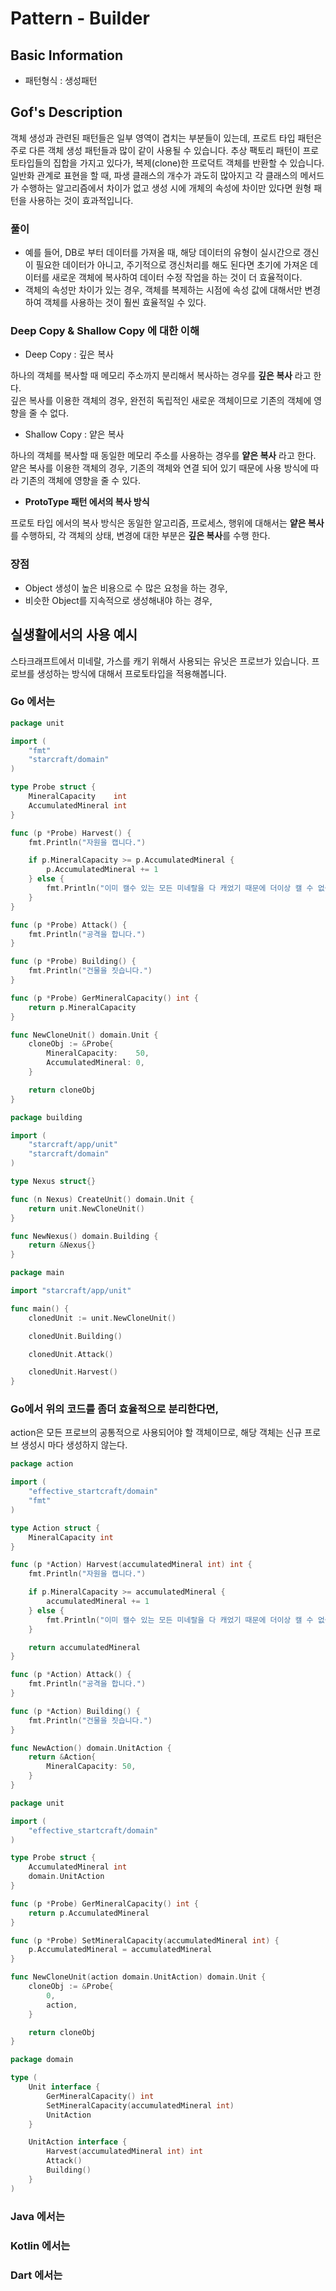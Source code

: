# Pattern - Builder 

## Basic Information

- 패턴형식 : 생성패턴 

## Gof's Description

객체 생성과 관련된 패턴들은 일부 영역이 겹치는 부분들이 있는데, 프로트 타입 패턴은 주로 다른 객체 생성 패턴들과 많이 같이 사용될 수 있습니다. 추상 팩토리 패턴이 프로토타입들의 집합을 가지고 있다가, 복제(clone)한 프로덕트 객체를 반환할 수 있습니다. 일반화 관계로 표현을 할 때, 파생 클래스의 개수가 과도히 많아지고 각 클래스의 메서드가 수행하는 알고리즘에서 차이가 없고 생성 시에 개체의 속성에 차이만 있다면 원형 패턴을 사용하는 것이 효과적입니다.

### 풀이

- 예를 들어, DB로 부터 데이터를 가져올 때, 해당 데이터의 유형이 실시간으로 갱신이 필요한 데이터가 아니고, 주기적으로 갱신처리를 해도 된다면 초기에 가져온 데이터를 새로운 객체에 복사하여 데이터 수정 작업을 하는 것이 더 효율적이다. 
- 객체의 속성만 차이가 있는 경우, 객체를 복제하는 시점에 속성 값에 대해서만 변경하여 객체를 사용하는 것이 훨씬 효율적일 수 있다. 

### Deep Copy & Shallow Copy 에 대한 이해 

- Deep Copy : 깊은 복사 

하나의 객체를 복사할 때 메모리 주소까지 분리해서 복사하는 경우를 **깊은 복사** 라고 한다.     
깊은 복사를 이용한 객체의 경우, 완전히 독립적인 새로운 객체이므로 기존의 객체에 영향을 줄 수 없다.       

- Shallow Copy : 얕은 복사  

하나의 객체를 복사할 때 동일한 메모리 주소를 사용하는 경우를 **얕은 복사** 라고 한다.    
얕은 복사를 이용한 객체의 경우, 기존의 객체와 연결 되어 있기 때문에 사용 방식에 따라 기존의 객체에 영향을 줄 수 있다.   

- **ProtoType 패턴 에서의 복사 방식** 

프로토 타입 에서의 복사 방식은 동일한 알고리즘, 프로세스, 행위에 대해서는 **얕은 복사**를 수행하되, 각 객체의 상태, 변경에 대한 부분은 **깊은 복사**를 수행 한다. 

### 장점 

- Object 생성이 높은 비용으로 수 많은 요청을 하는 경우, 
- 비슷한 Object를 지속적으로 생성해내야 하는 경우,  

## 실생활에서의 사용 예시 

스타크래프트에서 미네랄, 가스를 캐기 위해서 사용되는 유닛은 프로브가 있습니다. 프로브를 생성하는 방식에 대해서 프로토타입을 적용해봅니다. 

### Go 에서는

```go 
package unit

import (
	"fmt"
	"starcraft/domain"
)

type Probe struct {
	MineralCapacity    int
	AccumulatedMineral int
}

func (p *Probe) Harvest() {
	fmt.Println("자원을 캡니다.")

	if p.MineralCapacity >= p.AccumulatedMineral {
		p.AccumulatedMineral += 1
	} else {
		fmt.Println("이미 캘수 있는 모든 미네랄을 다 캐었기 때문에 더이상 캘 수 없습니다.")
	}
}

func (p *Probe) Attack() {
	fmt.Println("공격을 합니다.")
}

func (p *Probe) Building() {
	fmt.Println("건물을 짓습니다.")
}

func (p *Probe) GerMineralCapacity() int {
	return p.MineralCapacity
}

func NewCloneUnit() domain.Unit {
	cloneObj := &Probe{
		MineralCapacity:    50,
		AccumulatedMineral: 0,
	}

	return cloneObj
}

```

```go 
package building

import (
	"starcraft/app/unit"
	"starcraft/domain"
)

type Nexus struct{}

func (n Nexus) CreateUnit() domain.Unit {
	return unit.NewCloneUnit()
}

func NewNexus() domain.Building {
	return &Nexus{}
}
```

```go 
package main

import "starcraft/app/unit"

func main() {
	clonedUnit := unit.NewCloneUnit()

	clonedUnit.Building()

	clonedUnit.Attack()

	clonedUnit.Harvest()
}

```

### Go에서 위의 코드를 좀더 효율적으로 분리한다면, 

action은 모든 프로브의 공통적으로 사용되어야 할 객체이므로, 해당 객체는 신규 프로브 생성시 마다 생성하지 않는다. 

```go 
package action

import (
	"effective_startcraft/domain"
	"fmt"
)

type Action struct {
	MineralCapacity int
}

func (p *Action) Harvest(accumulatedMineral int) int {
	fmt.Println("자원을 캡니다.")

	if p.MineralCapacity >= accumulatedMineral {
		accumulatedMineral += 1
	} else {
		fmt.Println("이미 캘수 있는 모든 미네랄을 다 캐었기 때문에 더이상 캘 수 없습니다.")
	}

	return accumulatedMineral
}

func (p *Action) Attack() {
	fmt.Println("공격을 합니다.")
}

func (p *Action) Building() {
	fmt.Println("건물을 짓습니다.")
}

func NewAction() domain.UnitAction {
	return &Action{
		MineralCapacity: 50,
	}
}
```

```go 
package unit

import (
	"effective_startcraft/domain"
)

type Probe struct {
	AccumulatedMineral int
	domain.UnitAction
}

func (p *Probe) GerMineralCapacity() int {
	return p.AccumulatedMineral
}

func (p *Probe) SetMineralCapacity(accumulatedMineral int) {
	p.AccumulatedMineral = accumulatedMineral
}

func NewCloneUnit(action domain.UnitAction) domain.Unit {
	cloneObj := &Probe{
		0,
		action,
	}

	return cloneObj
}
```


```go 
package domain

type (
	Unit interface {
		GerMineralCapacity() int
		SetMineralCapacity(accumulatedMineral int)
		UnitAction
	}

	UnitAction interface {
		Harvest(accumulatedMineral int) int
		Attack()
		Building()
	}
)
```

### Java 에서는 

### Kotlin 에서는 

### Dart 에서는 